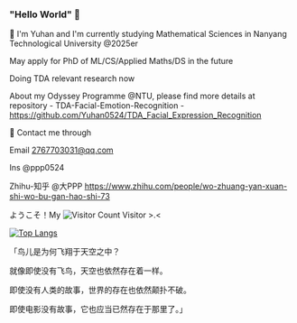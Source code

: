 ### "Hello World" 👋

🌱 I'm Yuhan and I'm currently studying Mathematical Sciences in Nanyang Technological University @2025er

May apply for PhD of ML/CS/Applied Maths/DS in the future

Doing TDA relevant research now

About my Odyssey Programme @NTU, please find more details at repository - TDA-Facial-Emotion-Recognition - https://github.com/Yuhan0524/TDA_Facial_Expression_Recognition

👯 Contact me through 

Email 2767703031@qq.com

Ins @ppp0524

Zhihu-知乎 @大PPP https://www.zhihu.com/people/wo-zhuang-yan-xuan-shi-wo-bu-gan-hao-shi-73


<!--
**Yuhan0524/Yuhan0524** is a ✨ _special_ ✨ repository because its `README.md` (this file) appears on your GitHub profile.

Here are some ideas to get you started:

- 🔭 I’m currently working on ...

- 👯 I’m looking to collaborate on ...
- 🤔 I’m looking for help with ...
- 💬 Ask me about ...
- 📫 How to reach me: ...
- 😄 Pronouns: ...
- ⚡ Fun fact: ...
-->
ようこそ！My ![Visitor Count](https://profile-counter.glitch.me/Yuhan0524/count.svg) Visitor >.<

[![Top Langs](https://github-readme-stats.vercel.app/api/top-langs/?username=Yuhan0524&layout=compact)](https://github.com/Yuhan0524/github-readme-stats)

「鸟儿是为何飞翔于天空之中？

就像即使没有飞鸟，天空也依然存在着一样。

即使没有人类的故事，世界的存在也依然颠扑不破。

即使电影没有故事，它也应当已然存在于那里了。」
